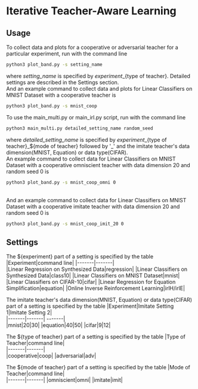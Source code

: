 # Iterative Teacher-Aware Learning


## Usage

To collect data and plots for a cooperative or adversarial teacher for a particular experiment, run with the command line
```bash
python3 plot_band.py -s setting_name 
```
where _setting_name_ is specified by ${experiment}\_${type of teacher}. Detailed settings are described in the Settings section. <br /> And an example command to collect data and plots for Linear Classifiers on MNIST Dataset with a cooperative teacher is
```bash
python3 plot_band.py -s mnist_coop 
```

To use the main_multi.py or main_irl.py script, run with the command line 
```bash
python3 main_multi.py detailed_setting_name random_seed
```
where _detailed_setting_name_ is specified by ${experiment}\_${type of teacher}\_${mode of teacher} followed by '_' and the imitate teacher's data dimension(MNIST, Equation) or data type(CIFAR). <br /> An example command to collect data for Linear Classifiers on MNIST Dataset with a cooperative omniscient teacher with data dimension 20 and random seed 0 is
```bash
python3 plot_band.py -s mnist_coop_omni 0
```
<br /> And an example command to collect data for Linear Classifiers on MNIST Dataset with a cooperative imitate teacher with data dimension 20 and random seed 0 is
```bash
python3 plot_band.py -s mnist_coop_imit_20 0
```

## Settings

The ${experiment} part of a setting is specified by the table 
|Experiment|command line| 
|-------|-------|  
|Linear Regression on Synthesized Data|regression|
|Linear Classifiers on Synthesized Data|class10|
|Linear Classifiers on MNIST Dataset|mnist|
|Linear Classifiers on CIFAR-10|cifar|
|Linear Regression for Equation Simplification|equation|
|Online Inverse Reinforcement Learning|irlH/irlE|

The imitate teacher's data dimension(MNIST, Equation) or data type(CIFAR) part of a setting is specified by the table 
|Experiment|Imitate Setting 1|Imitate Setting 2|     
|-------|-------|  -------|   
|mnist|20|30|
|equation|40|50|
|cifar|9|12|

The ${type of teacher} part of a setting is specified by the table 
|Type of Teacher|command line|    
|-------|-------|  
|cooperative|coop|
|adversarial|adv|

The ${mode of teacher} part of a setting is specified by the table 
|Mode of Teacher|command line|    
|-------|-------| 
|omniscient|omni|
|imitate|imit|
